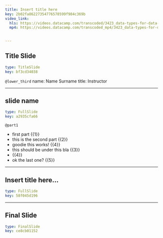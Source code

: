 ```yaml
---
title: Insert title here
key: 2b02fa86227354776578599f984c369b
video_link:
  hls: https://videos.datacamp.com/transcoded/3423_data-types-for-data-science/wb1/hls-ch5_3.master.m3u8
  mp4: https://videos.datacamp.com/transcoded_mp4/3423_data-types-for-data-science/wb1/ch5_3.mp4
  

---
```

## Title Slide

```yaml
type: TitleSlide
key: bf3cd34038
```





`@lower_third`
name: Name Surname
title: Instructor




---
## slide name

```yaml
type: FullSlide
key: a2935cfa66
```

`@part1`
* first part {{1}}
* this is the second part {{2}}
* goodie this works! {{4}}
* this should be under this bla {{3}}
*  {{4}}
* ok the last one? {{5}}








---
## Insert title here...

```yaml
type: FullSlide
key: 58f045d196
```









---
## Final Slide

```yaml
type: FinalSlide
key: ce8cb01152
```








